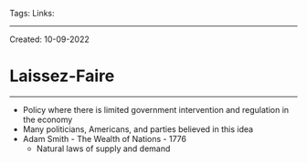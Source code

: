 Tags:
Links: 

---
Created: 10-09-2022
# Laissez-Faire
---
- Policy where there is limited government intervention and regulation in the economy
- Many politicians, Americans, and parties believed in this idea
- Adam Smith - The Wealth of Nations - 1776
	- Natural laws of supply and demand
